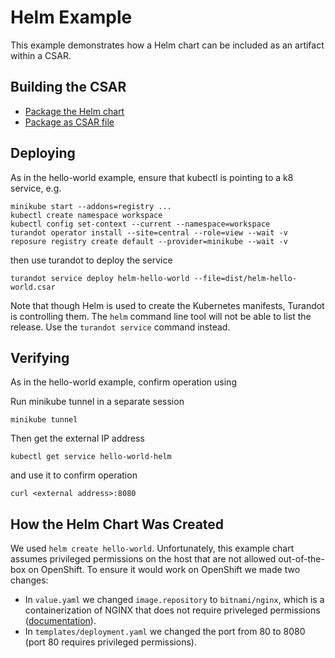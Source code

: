 Helm Example
============

This example demonstrates how a Helm chart can be included as an artifact within a CSAR.


Building the CSAR
-----------------

* [Package the Helm chart](examples/helm/scripts/build-chart)
* [Package as CSAR file](examples/helm/scripts/build-csar)



Deploying
---------
As in the hello-world example, ensure that kubectl is pointing to a k8 service, e.g.

    minikube start --addons=registry ...
    kubectl create namespace workspace
    kubectl config set-context --current --namespace=workspace
    turandot operator install --site=central --role=view --wait -v
    reposure registry create default --provider=minikube --wait -v

then use turandot to deploy the service

    turandot service deploy helm-hello-world --file=dist/helm-hello-world.csar

Note that though Helm is used to create the Kubernetes manifests, Turandot is controlling them.
The `helm` command line tool will not be able to list the release. Use the `turandot service` command
instead.

Verifying
---------
As in the hello-world example, confirm operation using

  Run minikube tunnel in a separate session

    minikube tunnel
  
Then get the external IP address

    kubectl get service hello-world-helm

and use it to confirm operation

    curl <external address>:8080


How the Helm Chart Was Created
------------------------------

We used `helm create hello-world`. Unfortunately, this example chart assumes privileged permissions on
the host that are not allowed out-of-the-box on OpenShift. To ensure it would work on OpenShift we
made two changes:

* In `value.yaml` we changed `image.repository` to `bitnami/nginx`, which is a containerization of NGINX
  that does not require priveleged permissions
  ([documentation](https://hub.docker.com/r/bitnami/nginx)).
* In `templates/deployment.yaml` we changed the port from 80 to 8080 (port 80 requires privileged
  permissions).
